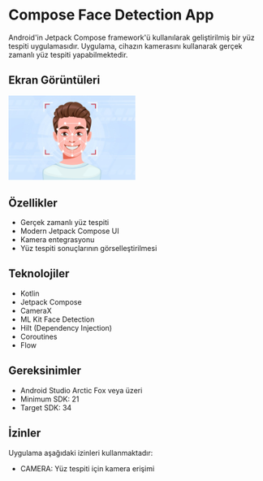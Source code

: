 # Compose Face Detection App

Android'in Jetpack Compose framework'ü kullanılarak geliştirilmiş bir yüz tespiti uygulamasıdır. Uygulama, cihazın kamerasını kullanarak gerçek zamanlı yüz tespiti yapabilmektedir.

## Ekran Görüntüleri

  <img src="screenshots/screenshot_1.jpg" width="250" alt="Ana Ekran">

## Özellikler

- Gerçek zamanlı yüz tespiti
- Modern Jetpack Compose UI
- Kamera entegrasyonu
- Yüz tespiti sonuçlarının görselleştirilmesi

## Teknolojiler

- Kotlin
- Jetpack Compose
- CameraX
- ML Kit Face Detection
- Hilt (Dependency Injection)
- Coroutines
- Flow

## Gereksinimler

- Android Studio Arctic Fox veya üzeri
- Minimum SDK: 21
- Target SDK: 34

## İzinler

Uygulama aşağıdaki izinleri kullanmaktadır:
- CAMERA: Yüz tespiti için kamera erişimi
